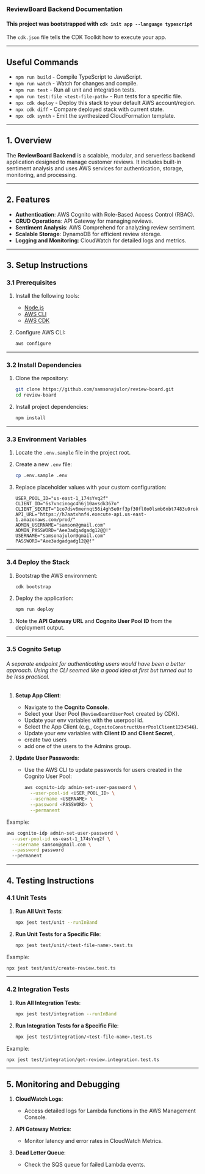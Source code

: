 ### **ReviewBoard Backend Documentation**

#### This project was bootstrapped with `cdk init app --language typescript`

The `cdk.json` file tells the CDK Toolkit how to execute your app.

---

## **Useful Commands**

- `npm run build` - Compile TypeScript to JavaScript.
- `npm run watch` - Watch for changes and compile.
- `npm run test` - Run all unit and integration tests.
- `npm run test:file <test-file-path>` - Run tests for a specific file.
- `npx cdk deploy` - Deploy this stack to your default AWS account/region.
- `npx cdk diff` - Compare deployed stack with current state.
- `npx cdk synth` - Emit the synthesized CloudFormation template.

---

## **1. Overview**

The **ReviewBoard Backend** is a scalable, modular, and serverless backend application designed to manage customer reviews. It includes built-in sentiment analysis and uses AWS services for authentication, storage, monitoring, and processing.

---

## **2. Features**

- **Authentication**: AWS Cognito with Role-Based Access Control (RBAC).
- **CRUD Operations**: API Gateway for managing reviews.
- **Sentiment Analysis**: AWS Comprehend for analyzing review sentiment.
- **Scalable Storage**: DynamoDB for efficient review storage.
- **Logging and Monitoring**: CloudWatch for detailed logs and metrics.

---

## **3. Setup Instructions**

### **3.1 Prerequisites**

1. Install the following tools:
   - [Node.js](https://nodejs.org/)
   - [AWS CLI](https://aws.amazon.com/cli/)
   - [AWS CDK](https://docs.aws.amazon.com/cdk/latest/guide/home.html)

2. Configure AWS CLI:
   ```bash
   aws configure
   ```

---

### **3.2 Install Dependencies**

1. Clone the repository:
   ```bash
   git clone https://github.com/samsonajulor/review-board.git
   cd review-board
   ```

2. Install project dependencies:
   ```bash
   npm install
   ```

---

### **3.3 Environment Variables**

1. Locate the `.env.sample` file in the project root.

2. Create a new `.env` file:
   ```bash
   cp .env.sample .env
   ```

3. Replace placeholder values with your custom configuration:
   ```plaintext
   USER_POOL_ID="us-east-1_174sYvq2f"
   CLIENT_ID="6s7vncinogc4h6j10avsdk367o"
   CLIENT_SECRET="1co7dsv6mernqt56i4gh5e0rf3pf30fl0o0lsmb6nbt7483u0rok"
   API_URL="https://h7aatxhnf4.execute-api.us-east-1.amazonaws.com/prod/"
   ADMIN_USERNAME="samson@gmail.com"
   ADMIN_PASSWORD="Aee3adgadgadg12@@!"
   USERNAME="samsonajulor@gmail.com"
   PASSWORD="Aee3adgadgadg12@@!"
   ```

---

### **3.4 Deploy the Stack**

1. Bootstrap the AWS environment:
   ```bash
   cdk bootstrap
   ```

2. Deploy the application:
   ```bash
   npm run deploy
   ```

3. Note the **API Gateway URL** and **Cognito User Pool ID** from the deployment output.

---

### **3.5 Cognito Setup**

###### A separate endpoint for authenticating users would have been a better approach. Using the CLI seemed like a good idea at first but turned out to be less practical.

1. **Setup App Client**:
   - Navigate to the **Cognito Console**.
   - Select your User Pool (`ReviewBoardUserPool` created by CDK).
   - Update your env variables with the userpool id.
   - Select the App Client (e.g., `CognitoConstructUserPoolClient1234546`).
   - Update your env variables with **Client ID** and **Client Secret**,.
   - create two users
   - add one of the users to the Admins group.

2. **Update User Passwords**:
   - Use the AWS CLI to update passwords for users created in the Cognito User Pool:
     ```bash
     aws cognito-idp admin-set-user-password \
       --user-pool-id <USER_POOL_ID> \
       --username <USERNAME> \
       --password <PASSWORD> \
       --permanent
     ```


Example:
```bash
aws cognito-idp admin-set-user-password \
  --user-pool-id us-east-1_174sYvq2f \
  --username samson@gmail.com \
  --password password
  --permanent
```

---

## **4. Testing Instructions**

### **4.1 Unit Tests**

1. **Run All Unit Tests**:
   ```bash
   npx jest test/unit --runInBand
   ```

2. **Run Unit Tests for a Specific File**:
   ```bash
   npx jest test/unit/<test-file-name>.test.ts
   ```

Example:
```bash
npx jest test/unit/create-review.test.ts
```

---

### **4.2 Integration Tests**

1. **Run All Integration Tests**:
   ```bash
   npx jest test/integration --runInBand
   ```

2. **Run Integration Tests for a Specific File**:
   ```bash
   npx jest test/integration/<test-file-name>.test.ts
   ```

Example:
```bash
npx jest test/integration/get-review.integration.test.ts
```

---

## **5. Monitoring and Debugging**

1. **CloudWatch Logs**:
   - Access detailed logs for Lambda functions in the AWS Management Console.

2. **API Gateway Metrics**:
   - Monitor latency and error rates in CloudWatch Metrics.

3. **Dead Letter Queue**:
   - Check the SQS queue for failed Lambda events.

